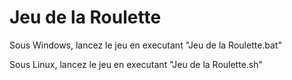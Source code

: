 # Jeu de la Roulette

Sous Windows, lancez le jeu en executant "Jeu de la Roulette.bat"

Sous Linux, lancez le jeu en executant "Jeu de la Roulette.sh"